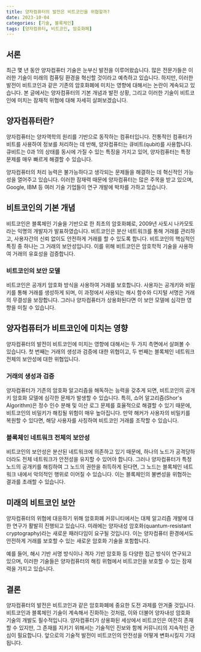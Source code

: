 ```yaml
---
title: 양자컴퓨터의 발전은 비트코인을 위협할까?
date: 2023-10-04
categories: [기술, 블록체인]
tags: [양자컴퓨터, 비트코인, 암호화폐]
---
```


## 서론

최근 몇 년 동안 양자컴퓨터 기술은 눈부신 발전을 이루어왔습니다. 많은 전문가들은 이러한 기술이 미래의 컴퓨팅 환경을 혁신할 것이라고 예측하고 있습니다. 하지만, 이러한 발전이 비트코인과 같은 기존의 암호화폐에 미치는 영향에 대해서는 논란이 계속되고 있습니다. 본 글에서는 양자컴퓨터의 기본 개념과 발전 상황, 그리고 이러한 기술이 비트코인에 미치는 잠재적 위협에 대해 자세히 살펴보겠습니다.

## 양자컴퓨터란?

양자컴퓨터는 양자역학의 원리를 기반으로 동작하는 컴퓨터입니다. 전통적인 컴퓨터가 비트를 사용하여 정보를 처리하는 데 반해, 양자컴퓨터는 큐비트(qubit)를 사용합니다. 큐비트는 0과 1의 상태를 동시에 가질 수 있는 특징을 가지고 있어, 양자컴퓨터는 특정 문제를 매우 빠르게 해결할 수 있습니다.

양자컴퓨터의 처리 능력은 불가능하다고 생각되는 문제들을 해결하는 데 혁신적인 가능성을 열어주고 있습니다. 이러한 잠재력 때문에 양자컴퓨터는 많은 주목을 받고 있으며, Google, IBM 등 여러 기술 기업들이 연구 개발에 박차를 가하고 있습니다.

## 비트코인의 기본 개념

비트코인은 블록체인 기술을 기반으로 한 최초의 암호화폐로, 2009년 사토시 나카모토라는 익명의 개발자가 발표하였습니다. 비트코인은 분산 네트워크를 통해 거래를 관리하고, 사용자간의 신뢰 없이도 안전하게 거래를 할 수 있도록 합니다. 비트코인의 핵심적인 특징 중 하나는 그 거래의 보안성입니다. 이를 위해 비트코인은 암호학적 기술을 사용하여 거래의 유효성을 검증합니다.

### 비트코인의 보안 모델

비트코인은 공개키 암호화 방식을 사용하여 거래를 보호합니다. 사용자는 공개키와 비밀키를 통해 거래를 생성하게 되며, 이 과정에서 사용되는 해시 함수와 디지털 서명은 거래의 무결성을 보장합니다. 그러나 양자컴퓨터가 상용화된다면 이 보안 모델에 심각한 영향을 미칠 수 있습니다.

## 양자컴퓨터가 비트코인에 미치는 영향

양자컴퓨터의 발전이 비트코인에 미치는 영향에 대해서는 두 가지 측면에서 살펴볼 수 있습니다. 첫 번째는 거래의 생성과 검증에 대한 위협이고, 두 번째는 블록체인 네트워크 전체의 보안성에 대한 위협입니다.

### 거래의 생성과 검증

양자컴퓨터가 기존의 암호화 알고리즘을 해독하는 능력을 갖추게 되면, 비트코인의 공개키 암호화 모델에 심각한 문제가 발생할 수 있습니다. 특히, 쇼어 알고리즘(Shor's Algorithm)은 정수 인수 분해 및 이산 로그 문제를 효율적으로 해결할 수 있기 때문에, 비트코인의 비밀키가 해킹될 위험이 매우 높아집니다. 만약 해커가 사용자의 비밀키를 복원할 수 있다면, 해당 사용자를 사칭하여 비트코인 거래를 조작할 수 있습니다.

### 블록체인 네트워크 전체의 보안성

비트코인의 보안성은 분산된 네트워크에 의존하고 있기 때문에, 하나의 노드가 공격당하더라도 전체 네트워크가 안전성을 유지할 수 있어야 합니다. 그러나 양자컴퓨터가 특정 노드의 공개키를 해킹하여 그 노드의 권한을 취득하게 된다면, 그 노드는 블록체인 네트워크 내에서 악의적인 행위로 이어질 수 있습니다. 이는 블록체인의 불변성을 위협하는 결과를 초래할 수 있습니다.

## 미래의 비트코인 보안

양자컴퓨터의 위협에 대응하기 위해 암호화폐 커뮤니티에서는 대체 알고리즘 개발에 대한 연구가 활발히 진행되고 있습니다. 미래에는 양자내성 암호화(quantum-resistant cryptography)라는 새로운 패러다임이 요구될 것입니다. 이는 양자컴퓨터 환경에서도 안전하게 거래를 보호할 수 있는 새로운 암호화 기술을 포함합니다.

예를 들어, 해시 기반 서명 방식이나 격자 기반 암호화 등 다양한 접근 방식이 연구되고 있으며, 이러한 기술들은 양자컴퓨터의 해킹 위협에서 비트코인을 보호할 수 있는 잠재력을 가지고 있습니다.

## 결론

양자컴퓨터의 발전은 비트코인과 같은 암호화폐에 중요한 도전 과제를 안겨줄 것입니다. 비트코인과 블록체인 기술이 계속해서 진화하는 것처럼, 이와 더불어 양자내성 암호화 기술의 개발도 필수적입니다. 양자컴퓨터가 상용화된 세상에서 비트코인은 여전히 존재할 수 있지만, 그 존재를 지키기 위해서는 기술적인 진보와 함께 커뮤니티의 지속적인 관심이 필요합니다. 앞으로의 기술적 발전이 비트코인의 안전성을 어떻게 변화시킬지 기대됩니다.
